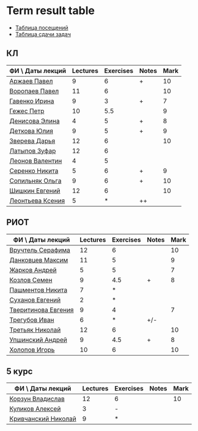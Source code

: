 # Term result table

- [Таблица посещений](attendance.md)
- [Таблица сдачи задач](performance-table.md)

## КЛ

|     ФИ \ Даты лекций      | Lectures | Exercises |   Notes   | Mark |
|---------------------------|----------|-----------|-----------|------|
| [Аржаев Павел][01]        |     9    |     6     | +         |  10  |
| [Воропаев Павел][02]      |    11    |     6     |           |  10  |
| [Гавенко Ирина][03]       |     9    |     3     | +         |   7  |
| [Гежес Петр][04]          |    10    |    5.5    |           |   9  |
| [Денисова Элина][05]      |     4    |     5     | +         |   8  |
| [Деткова Юлия][06]        |     9    |     5     | +         |   9  |
| [Зверева Дарья][07]       |    12    |     6     |           |  10  |
| [Латыпов Зуфар][08]       |    12    |     6     |           |      |
| [Леонов Валентин][09]     |     4    |     5     |           |      |
| [Серенко Никита][10]      |     5    |     6     | +         |   9  |
| [Сопильняк Ольга][11]     |     9    |     6     | +         |  10  |
| [Шишкин Евгений][12]      |    12    |     6     |           |  10  |
| [Леонтьева Ксения][13]    |     5    |     *     | ++        |      |

## РИОТ

|     ФИ \ Даты лекций      | Lectures | Exercises |   Notes   | Mark |
|---------------------------|----------|-----------|-----------|------|
| [Вручтель Серафима][14]   |    12    |     6     |           |  10  |
| [Данковцев Максим][15]    |    11    |     5     |           |   9  |
| [Жарков Андрей][16]       |     5    |     5     |           |   7  |
| [Козлов Семен][17]        |     9    |    4.5    | +         |   8  |
| [Пашментов Никита][18]    |     7    |     *     |           |      |
| [Суханов Евгений][19]     |     2    |     *     |           |      |
| [Тверитинова Евгения][20] |     9    |     4     |           |   7  |
| [Трегубов Иван][21]       |     6    |     *     | +/-       |      |
| [Третьяк Николай][22]     |    12    |     6     |           |  10  |
| [Упшинский Андрей][23]    |     9    |    4.5    | +         |   8  |
| [Холопов Игорь][24]       |    10    |     6     |           |  10  |

## 5 курс

|     ФИ \ Даты лекций      | Lectures | Exercises |   Notes   | Mark |
|---------------------------|----------|-----------|-----------|------|
| [Корзун Владислав][25]    |    12    |     6     |           |  10  |
| [Куликов Алексей][26]     |     3    |     -     |           |      |
| [Кривчанский Николай][27] |     9    |     *     |           |      |

[01]: https://github.com/hisubbotin/net-study/pulls?q=is%3Apr+author%3APavelArzhaev
[02]: https://github.com/hisubbotin/net-study/pulls?q=is%3Apr+author%3Avoropz
[03]: https://github.com/hisubbotin/net-study/pulls?q=is%3Apr+author%3AIrinaGavenko
[04]: https://github.com/hisubbotin/net-study/pulls?q=is%3Apr+author%3APitovsky
[05]: https://github.com/hisubbotin/net-study/pulls?q=is%3Apr+author%3AElinRin
[06]: https://github.com/hisubbotin/net-study/pulls?q=is%3Apr+author%3Akkvadrat289
[07]: https://github.com/hisubbotin/net-study/pulls?q=is%3Apr+author%3ADariaZvereva
[08]: https://github.com/hisubbotin/net-study/pulls?q=is%3Apr+author%3Alazuka13
[09]: https://github.com/hisubbotin/net-study/pulls?q=is%3Apr+author%3Aafterein
[10]: https://github.com/hisubbotin/net-study/pulls?q=is%3Apr+author%3ANikitaSerenko
[11]: https://github.com/hisubbotin/net-study/pulls?q=is%3Apr+author%3Asopilnyak
[12]: https://github.com/hisubbotin/net-study/pulls?q=is%3Apr+author%3AIbirbyZh
[13]: https://github.com/hisubbotin/net-study/pulls?q=is%3Apr+author%3Aksenull

[14]: https://github.com/hisubbotin/net-study/pulls?q=is%3Apr+author%3AVruchtel
[15]: https://github.com/hisubbotin/net-study/pulls?q=is%3Apr+author%3Amax-dankow
[16]: https://github.com/hisubbotin/net-study/pulls?q=is%3Apr+author%3Aandreyzharkov
[17]: https://github.com/hisubbotin/net-study/pulls?q=is%3Apr+author%3Asemyonkozlov
[18]: https://github.com/hisubbotin/net-study/pulls?q=is%3Apr+author%3Apashmentov96
[19]: https://github.com/hisubbotin/net-study/pulls?q=is%3Apr+author%3Afrystile
[20]: https://github.com/hisubbotin/net-study/pulls?q=is%3Apr+author%3Atveritinova
[21]: https://github.com/hisubbotin/net-study/pulls?q=is%3Apr+author%3Aiat7
[22]: https://github.com/hisubbotin/net-study/pulls?q=is%3Apr+author%3Andtretyak
[23]: https://github.com/hisubbotin/net-study/pulls?q=is%3Apr+author%3Aegiby
[24]: https://github.com/hisubbotin/net-study/pulls?q=is%3Apr+author%3AIKholopov

[25]: https://github.com/hisubbotin/net-study/pulls?q=is%3Apr+author%3ASdernal
[26]: https://github.com/hisubbotin/net-study/pulls?q=is%3Apr+author%3Aalexeyqu
[27]: https://github.com/hisubbotin/net-study/pulls?q=is%3Apr+author%3Akrivchnik